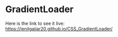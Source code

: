 # GradientLoader

Here is the link to see it live: https://jenilgajjar20.github.io/CSS_GradientLoader/
